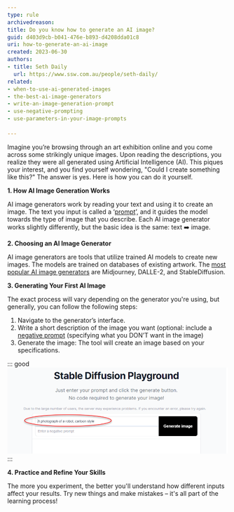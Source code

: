 ```yaml
---
type: rule
archivedreason:
title: Do you know how to generate an AI image?
guid: d403d9cb-b041-476e-b893-d4208dda01c8
uri: how-to-generate-an-ai-image
created: 2023-06-30
authors: 
- title: Seth Daily
  url: https://www.ssw.com.au/people/seth-daily/
related:
- when-to-use-ai-generated-images
- the-best-ai-image-generators
- write-an-image-generation-prompt
- use-negative-prompting
- use-parameters-in-your-image-prompts

---
```

Imagine you’re browsing through an art exhibition online and you come across some strikingly unique images. Upon reading the descriptions, you realize they were all generated using Artificial Intelligence (AI). This piques your interest, and you find yourself wondering, "Could I create something like this?" The answer is yes. Here is how you can do it yourself.

<!--endintro-->

**1. How AI Image Generation Works**

AI image generators work by reading your text and using it to create an image. The text you input is called a ‘[prompt](/write-an-image-generation-prompt)’, and it guides the model towards the type of image that you describe.
Each AI image generator works slightly differently, but the basic idea is the same: text ➡️ image.


**2. Choosing an AI Image Generator**

AI image generators are tools that utilize trained AI models to create new images. The models are trained on databases of existing artwork. The [most popular AI image generators](/the-best-ai-image-generators) are Midjourney, DALLE-2, and StableDiffusion.


**3. Generating Your First AI Image**

The exact process will vary depending on the generator you're using, but generally, you can follow the following steps:
1.	Navigate to the generator’s interface.
2.	Write a short description of the image you want
(optional: include a [negative prompt](/use-negative-prompting) (specifying what you DON’T want in the image)
3.	Generate the image: The tool will create an image based on your specifications.
 
::: good
![Figure: Good example – Writing a prompt into an AI image generator](prompt-figure.png)
:::

**4. Practice and Refine Your Skills**

The more you experiment, the better you'll understand how different inputs affect your results. Try new things and make mistakes – it's all part of the learning process!
